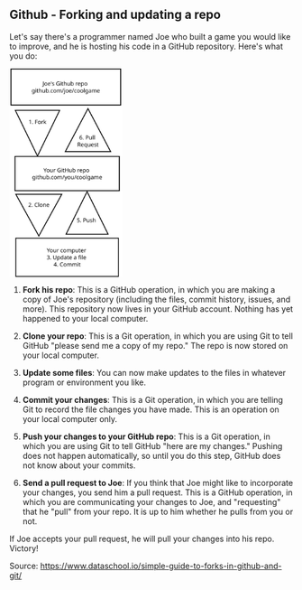 ## Github - Forking and updating a repo

Let's say there's a programmer named Joe who built a game you would like to improve, and he is hosting his code in a GitHub repository. Here's what you do:

<img align="center" img src="Linxi_diagram.svg" alt="drawing" width="200"/>

1.    **Fork his repo**: This is a GitHub operation, in which you are making a copy of Joe's repository (including the files, commit history, issues, and more). This repository now lives in your GitHub account. Nothing has yet happened to your local computer.

2.    **Clone your repo**: This is a Git operation, in which you are using Git to tell GitHub "please send me a copy of my repo." The repo is now stored on your local computer.

3.    **Update some files**: You can now make updates to the files in whatever program or environment you like.

4.    **Commit your changes**: This is a Git operation, in which you are telling Git to record the file changes you have made. This is an operation on your local computer only.

5.    **Push your changes to your GitHub repo**: This is a Git operation, in which you are using Git to tell GitHub "here are my changes." Pushing does not happen automatically, so until you do this step, GitHub does not know about your commits.

6.    **Send a pull request to Joe**: If you think that Joe might like to incorporate your changes, you send him a pull request. This is a GitHub operation, in which you are communicating your changes to Joe, and "requesting" that he "pull" from your repo. It is up to him whether he pulls from you or not.

  If Joe accepts your pull request, he will pull your changes into his repo. Victory!

Source: https://www.dataschool.io/simple-guide-to-forks-in-github-and-git/ 